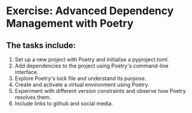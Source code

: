 # Exercise: Advanced Dependency Management with Poetry

## The tasks include:
1. Set up a new project with Poetry and initialise a pyproject.toml.
2. Add dependencies to the project using Poetry's command-line interface.
3. Explore Poetry's lock file and understand its purpose.
4. Create and activate a virtual environment using Poetry.
5. Experiment with different version constraints and observe how Poetry resolves them.
6. Include links to github and social media.
